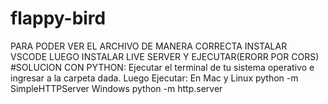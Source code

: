# flappy-bird
PARA PODER VER EL ARCHIVO DE MANERA CORRECTA INSTALAR VSCODE
LUEGO INSTALAR LIVE SERVER Y EJECUTAR(ERORR POR CORS)
#SOLUCION CON PYTHON:
Ejecutar el terminal de tu sistema operativo e ingresar a la carpeta dada.
Luego Ejecutar:
En Mac y Linux
python -m SimpleHTTPServer
Windows
python -m http.server
